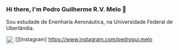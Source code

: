 ### Hi there, I'm Pedro Guilherme R.V. Melo 👋
Sou estudade de Enenharia Aeronáutica, na Universidade Federal de Uberlândia.

[<img align="left" alt="codeSTACKr | Instagram" width="22px" src="https://cdn.jsdelivr.net/npm/simple-icons@v3/icons/instagram.svg" />][instagram]
https://www.instagram.com/pedrogui.melo
<!--
**pedroguimelo/pedroguimelo** is a ✨ _special_ ✨ repository because its `README.md` (this file) appears on your GitHub profile.



- 🌱 I’m currently learning:
 
- 👯 I’m looking to collaborate on ...
- 🤔 I’m looking for help with ...
- 💬 Ask me about ...
- 📫 How to reach me: ...
- 😄 Pronouns: ...
- ⚡ Fun fact: ...
-->
